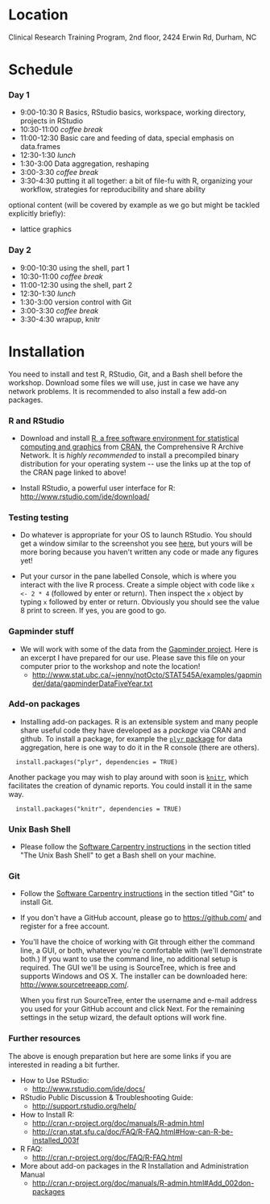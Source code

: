 <a id="location"></a> Location
==============================

Clinical Research Training Program, 2nd floor, 2424 Erwin Rd, Durham, NC


<a id="schedule"></a> Schedule
==============================

### Day 1

* 9:00-10:30 R Basics, RStudio basics, workspace, working directory, projects in RStudio
* 10:30-11:00 *coffee break*
* 11:00-12:30 Basic care and feeding of data, special emphasis on data.frames
* 12:30-1:30 *lunch*
* 1:30-3:00 Data aggregation, reshaping
* 3:00-3:30 *coffee break*
* 3:30-4:30 putting it all together: a bit of file-fu with R, organizing your workflow, strategies for 
    reproducibility and share ability

optional content (will be covered by example as we go but might be tackled explicitly briefly): 
* lattice graphics

### Day 2

* 9:00-10:30 using the shell, part 1
* 10:30-11:00 *coffee break*
* 11:00-12:30 using the shell, part 2
* 12:30-1:30 *lunch*
* 1:30-3:00 version control with Git
* 3:00-3:30 *coffee break*
* 3:30-4:30 wrapup, knitr


<a id="install"></a> Installation
=================================

You need to install and test R, RStudio, Git, and a Bash shell before the workshop. Download some files 
we will use, just in case we have any network problems. It is recommended to also install a few 
add-on packages.

### R and RStudio

* Download and install [R, a free software environment for statistical computing and graphics](http://www.r-project.org) from [CRAN](http://cran.rstudio.com), the Comprehensive R Archive Network. It is _highly recommended_ to install a precompiled binary distribution for your operating system -- use the links up at the top of the CRAN page linked to above!

* Install RStudio, a powerful user interface for R: <http://www.rstudio.com/ide/download/>

### Testing testing

* Do whatever is appropriate for your OS to launch RStudio. You should get a window similar to the screenshot you see [here](http://www.rstudio.com/ide/), but yours will be more boring because you haven't written any code or made any figures yet!

* Put your cursor in the pane labelled Console, which is where you interact with the live R process. Create a simple object with code like `x <- 2 * 4` (followed by enter or return). Then inspect the `x` object by typing `x` followed by enter or return. Obviously you should see the value 8 print to screen. If yes, you are good to go.

### Gapminder stuff

* We will work with some of the data from the [Gapminder project](http://www.gapminder.org). Here is an excerpt I have prepared for our use. Please save this file on your computer prior to the workshop and note the location!
  - <http://www.stat.ubc.ca/~jenny/notOcto/STAT545A/examples/gapminder/data/gapminderDataFiveYear.txt>

### Add-on packages

* Installing add-on packages. R is an extensible system and many people share useful code they have developed as a _package_ via CRAN and github. To install a package, for example the [`plyr` package](http://plyr.had.co.nz) for data aggregation, here is one way to do it in the R console (there are others).

```
  install.packages("plyr", dependencies = TRUE)
```
Another package you may wish to play around with soon is [`knitr`](http://yihui.name/knitr/), which facilitates the creation of dynamic reports. You could install it in the same way.
```
  install.packages("knitr", dependencies = TRUE)
```

### Unix Bash Shell

* Please follow the [Software Carpentry instructions](http://software-carpentry.org/bootcamps/setup.html) 
    in the section titled "The Unix Bash Shell" to get a Bash shell on your machine.


### Git

* Follow the [Software Carpentry instructions](http://software-carpentry.org/bootcamps/setup.html) 
in the section titled "Git" to install Git.

* If you don't have a GitHub account, please go to https://github.com/ and register for a free account.

* You'll have the choice of working with Git through either the command line, a GUI, or both, whatever 
you're comfortable with (we'll demonstrate both.) If you want to use the command line, no additional 
setup is required. The GUI we'll be using is SourceTree, which is free and supports Windows and OS X. The 
installer can be downloaded here: http://www.sourcetreeapp.com/. 

    When you first run SourceTree, enter the username and e-mail address you used for your GitHub account 
and 
click Next. For the remaining settings in the setup wizard, the default options will work fine.



### Further resources

The above is enough preparation but here are some links if you are interested in reading a bit further.

* How to Use RStudio:
    - <http://www.rstudio.com/ide/docs/>
* RStudio Public Discussion & Troubleshooting Guide:
  - <http://support.rstudio.org/help/>
* How to Install R:
    - <http://cran.r-project.org/doc/manuals/R-admin.html>
    - <http://cran.stat.sfu.ca/doc/FAQ/R-FAQ.html#How-can-R-be-installed_003f>
* R FAQ:
    - <http://cran.r-project.org/doc/FAQ/R-FAQ.html>
* More about add-on packages in the R Installation and Administration Manual
     - <http://cran.r-project.org/doc/manuals/R-admin.html#Add_002don-packages>

     

<!-- Notes from an October 2012 workshop
  ["R carpentry - Finding Help"](../modules/r-carpentry-finding-help.html)
  (quite rough at this point) -->
  
<!-- we don't need this if we remove Q4c, right? -->
